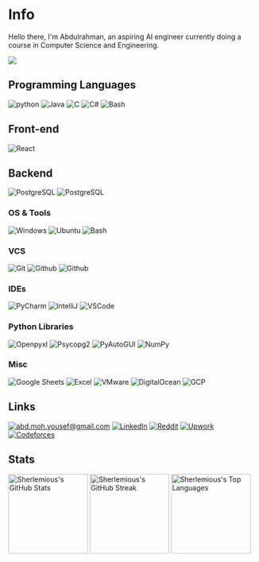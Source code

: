 # Info

Hello there, I'm Abdulrahman, an aspiring AI engineer currently doing a course in Computer Science and Engineering.

![](https://komarev.com/ghpvc/?username=sherlemious&base=500&abbreviated=true)

## Programming Languages
![python](https://img.shields.io/badge/python-lightgrey?labelColor=3776AB&logo=Python&style=for-the-badge&logoColor=white)
![Java](https://img.shields.io/badge/java-lightgrey?labelColor=3776AB&logo=Java&style=for-the-badge&logoColor=white)
![C](https://img.shields.io/badge/C-lightgrey?labelColor=A8B9CC&logo=C&style=for-the-badge&logoColor=white)
![C#](https://img.shields.io/badge/csharp-lightgrey?labelColor=A8B9CC&logo=csharp&style=for-the-badge&logoColor=white)
![Bash](https://img.shields.io/badge/Haskell-lightgrey?labelColor=black&logo=Haskell&style=for-the-badge&logoColor=white)

## Front-end

![React](https://img.shields.io/badge/React-lightgrey?labelColor=A8B9CC&logo=react&style=for-the-badge&logoColor=white)

## Backend

![PostgreSQL](https://img.shields.io/badge/PostgreSQL-Database-4479A1e?logo=postgresql&logoColor=white)
![PostgreSQL](https://img.shields.io/badge/MySQL-Database-4479A1?logo=MySQL&logoColor=white)

### OS & Tools

![Windows](https://img.shields.io/badge/Windows-Operating_System-blue?logo=windows&logoColor=white)
![Ubuntu](https://img.shields.io/badge/Ubuntu-Operating_System-orange?logo=ubuntu&logoColor=white)
![Bash](https://img.shields.io/badge/Bash-orange?logo=Bash&logoColor=white)

### VCS
![Git](https://img.shields.io/badge/-Git-F05032?logo=Git&style=for-the-badge&logoColor=grey)
![Github](https://img.shields.io/badge/-Github-181717?logo=Github&style=for-the-badge&logoColor=grey)
![Github](https://img.shields.io/badge/-Gitkraken-179287?logo=Gitkraken&style=for-the-badge&logoColor=grey)

### IDEs
![PyCharm](https://img.shields.io/badge/PyCharm-IDE-green?logo=pycharm&logoColor=white)
![IntelliJ](https://img.shields.io/badge/IntelliJ-IDE-red?logo=intellij&logoColor=white)
![VSCode](https://img.shields.io/badge/VSCode-Editor-blue?logo=visual-studio-code&logoColor=white)


### Python Libraries
![Openpyxl](https://img.shields.io/badge/Openpyxl-Library-blue?logo=python&logoColor=white)
![Psycopg2](https://img.shields.io/badge/Psycopg2-Library-blue?logo=python&logoColor=white)
![PyAutoGUI](https://img.shields.io/badge/PyAutoGUI-Library-blue?logo=python&logoColor=white)
![NumPy](https://img.shields.io/badge/NumPy-Library-blue?logo=python&logoColor=white)


### Misc
![Google Sheets](https://img.shields.io/badge/Google_Sheets-Productivity-blue?logo=google-sheets&logoColor=white)
![Excel](https://img.shields.io/badge/Excel-Spreadsheet-green?logo=microsoft-excel&logoColor=white)
![VMware](https://img.shields.io/badge/VMware-Virtualization-blue?logo=vmware&logoColor=white)
![DigitalOcean](https://img.shields.io/badge/DigitalOcean-Cloud-blue?logo=digitalocean&logoColor=white)
![GCP](https://img.shields.io/badge/GCP-Cloud-blue?logo=google-cloud&logoColor=white)

## Links

<a href="mailto:abd.moh.yousef@gmail.com">![abd.moh.yousef@gmail.com](https://img.shields.io/badge/Gmail-D14836?style=for-the-badge&logo=gmail&logoColor=white)</a>
[![LinkedIn](https://img.shields.io/badge/-LinkedIn-0077B5?style=for-the-badge&logo=LinkedIn&logoColor=white)](https://www.linkedin.com/in/Sherlemious)
[![Reddit](https://img.shields.io/badge/Reddit-FF4500?style=for-the-badge&logo=reddit&logoColor=white)](reddit.com/u/sherlemious)
[![Upwork](https://img.shields.io/badge/Upwork-6FDA44?style=for-the-badge&logo=upwork&logoColor=white)](https://www.upwork.com/freelancers/~01ac8e7245f1048a19)
[![Codeforces](https://img.shields.io/badge/Codeforces-1F8ACB?style=for-the-badge&logo=codeforces&logoColor=white)](https://codeforces.com/profile/sherlemious)



## Stats
<!-- GitHub Stats, Streak, and Top Languages -->
<div>
  <!-- GitHub Stats -->
  <img height="160" src="https://github-readme-stats.vercel.app/api?username=sherlemious&show_icons=true&theme=blue-green" alt="Sherlemious's GitHub Stats">
  
  <!-- GitHub Streak -->
  <img height="160" src="https://github-readme-streak-stats.herokuapp.com/?user=sherlemious&theme=blue-green" alt="Sherlemious's GitHub Streak">
  
  <!-- GitHub Top Languages -->
  <img height="160" src="https://github-readme-stats.vercel.app/api/top-langs/?username=sherlemious&layout=compact&theme=blue-green" alt="Sherlemious's Top Languages">
</div>

